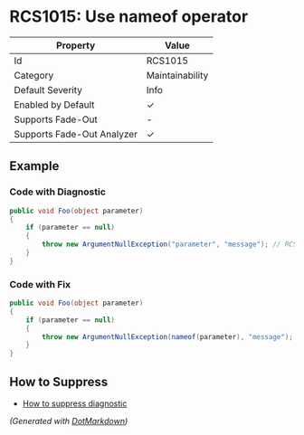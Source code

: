 # RCS1015: Use nameof operator

| Property                    | Value           |
| --------------------------- | --------------- |
| Id                          | RCS1015         |
| Category                    | Maintainability |
| Default Severity            | Info            |
| Enabled by Default          | &#x2713;        |
| Supports Fade\-Out          | \-              |
| Supports Fade\-Out Analyzer | &#x2713;        |

## Example

### Code with Diagnostic

```csharp
public void Foo(object parameter)
{
    if (parameter == null)
    {
        throw new ArgumentNullException("parameter", "message"); // RCS1015
    }
}
```

### Code with Fix

```csharp
public void Foo(object parameter)
{
    if (parameter == null)
    {
        throw new ArgumentNullException(nameof(parameter), "message");
    }
}
```

## How to Suppress

* [How to suppress diagnostic](../HowToConfigureAnalyzers#HowToSupressDiagnostic.md)

*\(Generated with [DotMarkdown](http://github.com/JosefPihrt/DotMarkdown)\)*